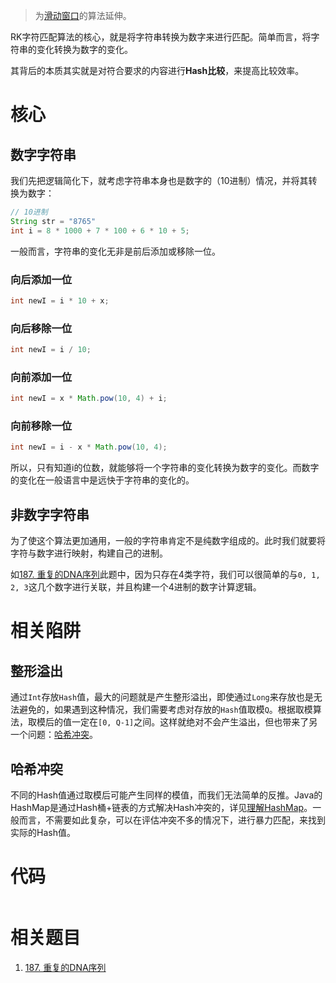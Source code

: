 > 为[滑动窗口](滑动窗口.md)的算法延伸。

RK字符匹配算法的核心，就是将字符串转换为数字来进行匹配。简单而言，将字符串的变化转换为数字的变化。

其背后的本质其实就是对符合要求的内容进行**Hash比较**，来提高比较效率。

# 核心

## 数字字符串

我们先把逻辑简化下，就考虑字符串本身也是数字的（10进制）情况，并将其转换为数字：
```java
// 10进制
String str = "8765"
int i = 8 * 1000 + 7 * 100 + 6 * 10 + 5;
```
一般而言，字符串的变化无非是前后添加或移除一位。

### 向后添加一位

```java
int newI = i * 10 + x;
```

### 向后移除一位

```java
int newI = i / 10;
```

### 向前添加一位

```java
int newI = x * Math.pow(10, 4) + i;
```

### 向前移除一位

```java
int newI = i - x * Math.pow(10, 4);
```

所以，只有知道i的位数，就能够将一个字符串的变化转换为数字的变化。而数字的变化在一般语言中是远快于字符串的变化的。

## 非数字字符串

为了使这个算法更加通用，一般的字符串肯定不是纯数字组成的。此时我们就要将字符与数字进行映射，构建自己的进制。

如[187. 重复的DNA序列](187.%20重复的DNA序列.md)此题中，因为只存在4类字符，我们可以很简单的与`0, 1, 2, 3`这几个数字进行关联，并且构建一个4进制的数字计算逻辑。

# 相关陷阱

## 整形溢出

通过`Int`存放`Hash`值，最大的问题就是产生整形溢出，即使通过`Long`来存放也是无法避免的，如果遇到这种情况，我们需要考虑对存放的`Hash`值取模`Q`。根据取模算法，取模后的值一定在`[0, Q-1]`之间。这样就绝对不会产生溢出，但也带来了另一个问题：[哈希冲突](RABIN%20KARP%20字符匹配算法.md#哈希冲突)。

## 哈希冲突

不同的Hash值通过取模后可能产生同样的模值，而我们无法简单的反推。Java的HashMap是通过Hash桶+链表的方式解决Hash冲突的，详见[理解HashMap](理解HashMap.md)。一般而言，不需要如此复杂，可以在评估冲突不多的情况下，进行暴力匹配，来找到实际的Hash值。

# 代码

```java

```

# 相关题目

1. [187. 重复的DNA序列](187.%20重复的DNA序列.md)